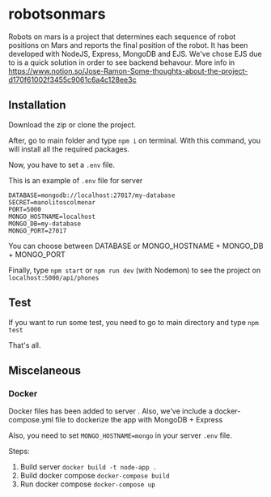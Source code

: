 # robotsonmars
Robots on mars is a project  that determines each sequence of robot positions on Mars and reports the final position of the robot. It has been developed with NodeJS, Express, MongoDB and EJS.
We've chose EJS due to is a quick solution in order to see backend behavour. 
More info in https://www.notion.so/Jose-Ramon-Some-thoughts-about-the-project-d170f61002f3455c9061c6a4c128ee3c

## Installation

Download the zip or clone the project. 

After, go to main folder and type `npm i` on terminal. With this command, you will install all the required packages.

Now, you have to set a `.env` file. 

This is an example of `.env` file for server 
```
DATABASE=mongodb://localhost:27017/my-database
SECRET=manolitoscolmenar
PORT=5000
MONGO_HOSTNAME=localhost
MONGO_DB=my-database
MONGO_PORT=27017
```
You can choose between DATABASE or MONGO_HOSTNAME + MONGO_DB + MONGO_PORT

Finally, type `npm start` or `npm run dev` (with Nodemon) to see the project on `localhost:5000/api/phones`

## Test

If you want to run some test, you need to go to main directory and type `npm test`

That's all.

## Miscelaneous

### Docker

Docker files has been added to server . Also, we've include a docker-compose.yml file to dockerize the app with MongoDB + Express

Also, you need to set  `MONGO_HOSTNAME=mongo` in your server `.env` file.

Steps: 
1. Build server `docker build -t node-app .`
2. Build docker compose `docker-compose build`
3. Run docker compose `docker-compose up`
